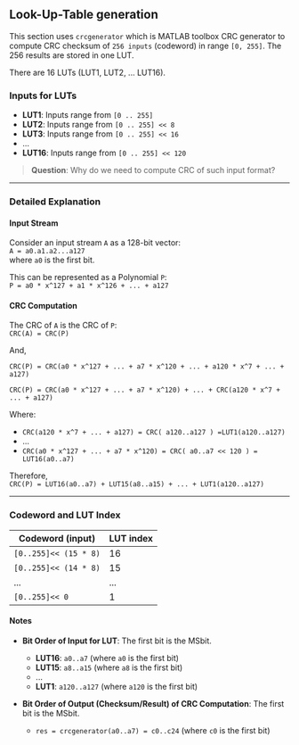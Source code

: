 ## Look-Up-Table generation

This section uses `crcgenerator` which is MATLAB toolbox CRC generator to compute CRC checksum of `256 inputs` (codeword) in range `[0, 255]`. The 256 results are stored in one LUT.

There are 16 LUTs (LUT1, LUT2, ... LUT16).

### Inputs for LUTs

- **LUT1**: Inputs range from `[0 .. 255]`
- **LUT2**: Inputs range from `[0 .. 255] << 8`
- **LUT3**: Inputs range from `[0 .. 255] << 16`
- ...
- **LUT16**: Inputs range from `[0 .. 255] << 120`

> **Question**: Why do we need to compute CRC of such input format?

---

### Detailed Explanation

#### Input Stream

Consider an input stream `A` as a 128-bit vector:  
`A = a0.a1.a2...a127`  
where `a0` is the first bit.

This can be represented as a Polynomial `P`:  
`P = a0 * x^127 + a1 * x^126 + ... + a127`

#### CRC Computation

The CRC of `A` is the CRC of `P`:  
`CRC(A) = CRC(P)`

And,

`CRC(P) = CRC(a0 * x^127 + ... + a7 * x^120 + ... + a120 * x^7 + ... + a127)`

`CRC(P) = CRC(a0 * x^127 + ... + a7 * x^120) + ... + CRC(a120 * x^7 + ... + a127)`

Where:  
- `CRC(a120 * x^7 + ... + a127) = CRC( a120..a127 ) =LUT1(a120..a127)`
- ...
- `CRC(a0 * x^127 + ... + a7 * x^120) = CRC( a0..a7 << 120 ) = LUT16(a0..a7)`

Therefore,  
`CRC(P) = LUT16(a0..a7) + LUT15(a8..a15) + ... + LUT1(a120..a127)`

---

### Codeword and LUT Index

| Codeword (input) | LUT index |
|------------------|-----------|
| `[0..255]<< (15 * 8)`    | 16        |
| `[0..255]<< (14 * 8)`    | 15        |
| ...                      | ...       |
| `[0..255]<< 0`           | 1         |

#### Notes

- **Bit Order of Input for LUT**: The first bit is the MSbit.
  - **LUT16**: `a0..a7` (where `a0` is the first bit)
  - **LUT15**: `a8..a15` (where `a8` is the first bit)
  - ...
  - **LUT1**: `a120..a127` (where `a120` is the first bit)

- **Bit Order of Output (Checksum/Result) of CRC Computation**: The first bit is the MSbit.
  - `res = crcgenerator(a0..a7) = c0..c24` (where `c0` is the first bit)

